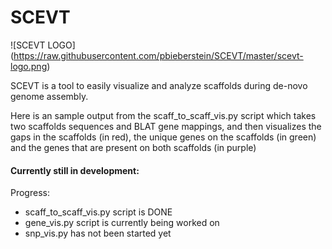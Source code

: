 # SCEVT

![SCEVT LOGO] (https://raw.githubusercontent.com/pbieberstein/SCEVT/master/scevt-logo.png)


SCEVT is a tool to easily visualize and analyze scaffolds during de-novo genome assembly.

Here is an sample output from the scaff_to_scaff_vis.py script which takes two scaffolds sequences and BLAT gene mappings,
and then visualizes the gaps in the scaffolds (in red), the unique genes on the scaffolds (in green) and the genes that are present
on both scaffolds (in purple)

#### Currently still in development:
Progress:
* scaff_to_scaff_vis.py script is DONE
* gene_vis.py script is currently being worked on
* snp_vis.py has not been started yet

